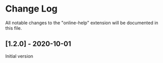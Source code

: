 # Change Log
All notable changes to the "online-help" extension will be documented in this file.

## [1.2.0] - 2020-10-01
Initial version



